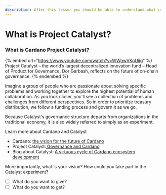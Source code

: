 ```yaml
---
description: After this lesson you should be able to understand what is Project Catalyst.
---
```


# What is Project Catalyst?



### What is Cardano Project Catalyst?

{% embed url="https://www.youtube.com/watch?v=WWgwVKqUiig" %}
Project Catalyst – the world’s largest decentralized innovation fund – Head of Product for Governance, Dor Garbash, reflects on the future of on-chain governance.
{% endembed %}

Imagine a group of people who are passionate about solving specific problems and working together to explore the highest potential of human collaboration. As you look closer, you'll see a collection of problems and challenges from different perspectives. So in order to prioritize treasury distribution, we follow a funding process and govern it as we go.

Because Catalyst's governance structure departs from organizations in the traditional economy, it is also widely referred to simply as an experiment.

Learn more about Cardano and Catalyst

* Cardano: [the vision for the future of Cardano](https://www.youtube.com/watch?v=yPoAep-P6Y4)
* Project Catalyst:[ Governance and Cardano](https://www.youtube.com/watch?v=7\_zIzjWZHgg\&t=291s)
* Blog about Catalyst: [A virtuous cycle of Cardano ecosystem development](https://iohk.io/en/blog/posts/2022/05/10/project-catalyst-a-virtuous-cycle-of-cardano-ecosystem-development-investing-in-great-ideas-to-make-positive-real-world-changes/)

More importantly, what is your vision? How could you take part in the Catalyst experiment?

* [ ] What do you want to give?
* [ ] What do you want to get?
